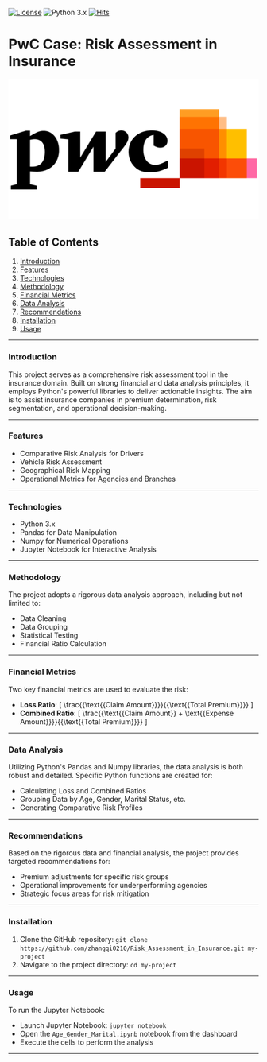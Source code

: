 [![License](https://img.shields.io/badge/License-MIT-red.svg)](https://github.com/zhangqi0210/Risk_Assessment_in_Insurance/blob/main/LICENSE)
![Python 3.x](https://img.shields.io/badge/python-3.x-blue.svg)
[![Hits](https://hits.seeyoufarm.com/api/count/incr/badge.svg?url=https%3A%2F%2Fgithub.com%2Fzhangqi0210%2FRisk_Assessment_in_Insurance&count_bg=%2379C83D&title_bg=%23555555&icon=&icon_color=%23E7E7E7&title=hits&edge_flat=false)](https://hits.seeyoufarm.com)
# PwC Case: Risk Assessment in Insurance 
![image](https://github.com/zhangqi0210/Risk_Assessment_in_Insurance/blob/main/cover-picture.png)
## Table of Contents
1. [Introduction](#introduction)
2. [Features](#features)
3. [Technologies](#technologies)
4. [Methodology](#methodology)
5. [Financial Metrics](#financial-metrics)
6. [Data Analysis](#data-analysis)
7. [Recommendations](#recommendations)
8. [Installation](#installation)
9. [Usage](#usage)

---

### Introduction
This project serves as a comprehensive risk assessment tool in the insurance domain. Built on strong financial and data analysis principles, it employs Python's powerful libraries to deliver actionable insights. The aim is to assist insurance companies in premium determination, risk segmentation, and operational decision-making.

---

### Features
- Comparative Risk Analysis for Drivers
- Vehicle Risk Assessment
- Geographical Risk Mapping
- Operational Metrics for Agencies and Branches

---

### Technologies
- Python 3.x
- Pandas for Data Manipulation
- Numpy for Numerical Operations
- Jupyter Notebook for Interactive Analysis

---

### Methodology
The project adopts a rigorous data analysis approach, including but not limited to:
- Data Cleaning
- Data Grouping
- Statistical Testing
- Financial Ratio Calculation

---

### Financial Metrics
Two key financial metrics are used to evaluate the risk:
- **Loss Ratio**: \[ \frac{{\text{{Claim Amount}}}}{{\text{{Total Premium}}}} \]
- **Combined Ratio**: \[ \frac{{\text{{Claim Amount}} + \text{{Expense Amount}}}}{{\text{{Total Premium}}}} \]

---

### Data Analysis
Utilizing Python's Pandas and Numpy libraries, the data analysis is both robust and detailed. Specific Python functions are created for:
- Calculating Loss and Combined Ratios
- Grouping Data by Age, Gender, Marital Status, etc.
- Generating Comparative Risk Profiles

---

### Recommendations
Based on the rigorous data and financial analysis, the project provides targeted recommendations for:
- Premium adjustments for specific risk groups
- Operational improvements for underperforming agencies
- Strategic focus areas for risk mitigation

---

### Installation
1. Clone the GitHub repository: `git clone https://github.com/zhangqi0210/Risk_Assessment_in_Insurance.git my-project`
2. Navigate to the project directory: `cd my-project`

---

### Usage
To run the Jupyter Notebook:
- Launch Jupyter Notebook: `jupyter notebook`
- Open the `Age_Gender_Marital.ipynb` notebook from the dashboard
- Execute the cells to perform the analysis

---



